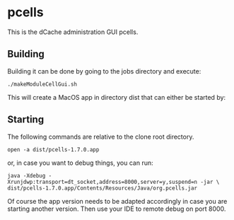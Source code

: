 pcells
======

This is the dCache administration GUI pcells.

Building
-------------------------

Building it can be done by going to the jobs directory and execute:

    ./makeModuleCellGui.sh

This will create a MacOS app in directory dist that can either be started by:

Starting
------------------------------------
The following commands are relative to the clone root directory.


    open -a dist/pcells-1.7.0.app

or, in case you want to debug things, you can run:

    java -Xdebug -Xrunjdwp:transport=dt_socket,address=8000,server=y,suspend=n -jar \
    dist/pcells-1.7.0.app/Contents/Resources/Java/org.pcells.jar

Of course the app version needs to be adapted accordingly in case you are starting
another version. Then use your IDE to remote debug on port 8000.
